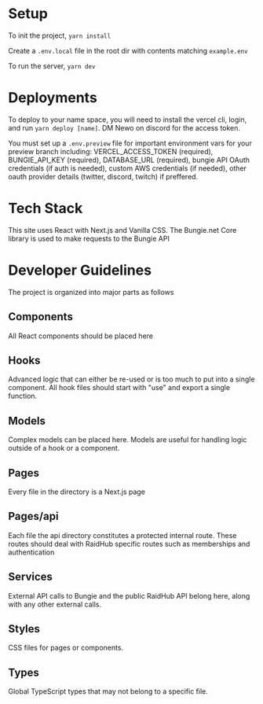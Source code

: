 # Setup

To init the project, `yarn install`

Create a `.env.local` file in the root dir with contents matching `example.env`

To run the server, `yarn dev`

# Deployments

To deploy to your name space, you will need to install the vercel cli, login, and run `yarn deploy [name]`. DM Newo on discord for the access token.

You must set up a `.env.preview` file for important environment vars for your preview branch including: VERCEL_ACCESS_TOKEN (required), BUNGIE_API_KEY (required), DATABASE_URL (required), bungie API OAuth credentials (if auth is needed), custom AWS credentials (if needed), other oauth provider details (twitter, discord, twitch) if preffered.

# Tech Stack

This site uses React with Next.js and Vanilla CSS. The Bungie.net Core library is used to make requests to the Bungie API

# Developer Guidelines

The project is organized into major parts as follows

## Components

All React components should be placed here

## Hooks

Advanced logic that can either be re-used or is too much to put into a single component. All hook files should start with "use" and export a single function.

## Models

Complex models can be placed here. Models are useful for handling logic outside of a hook or a component.

## Pages

Every file in the directory is a Next.js page

## Pages/api

Each file the api directory constitutes a protected internal route. These routes should deal with RaidHub specific routes such as memberships and authentication

## Services

External API calls to Bungie and the public RaidHub API belong here, along with any other external calls.

## Styles

CSS files for pages or components.

## Types

Global TypeScript types that may not belong to a specific file.
